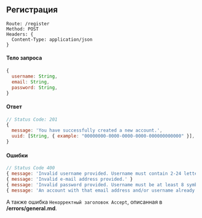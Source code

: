 ## Регистрация
```
Route: /register
Method: POST
Headers: {
  Content-Type: application/json
}
```

#### Тело запроса
```js
{
  username: String,
  email: String,
  password: String,
}
```

#### Ответ
```js
// Status Code: 201
{
  message: 'You have successfully created a new account.',
  uuid: [String, { example: "00000000-0000-0000-0000-000000000000" }],
}
```

#### Ошибки
```js
// Status Code 400
{ message: 'Invalid username provided. Username must contain 2-24 letters or numbers. Please do not use spaces, symbols, or special characters.' }
{ message: 'Invalid e-mail address provided.' }
{ message: 'Invalid password provided. Username must be at least 8 symbols long. Use a mix of English letters, numbers and symbols.' }
{ message: 'An account with that email address and/or username already exists.' }
```
А также ошибка `Некорректный заголовок Accept`, описанная в **/errors/general.md**.